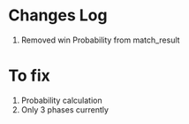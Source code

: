 # Changes Log
1. Removed win Probability from match_result

# To fix
1. Probability calculation
2. Only 3 phases currently
